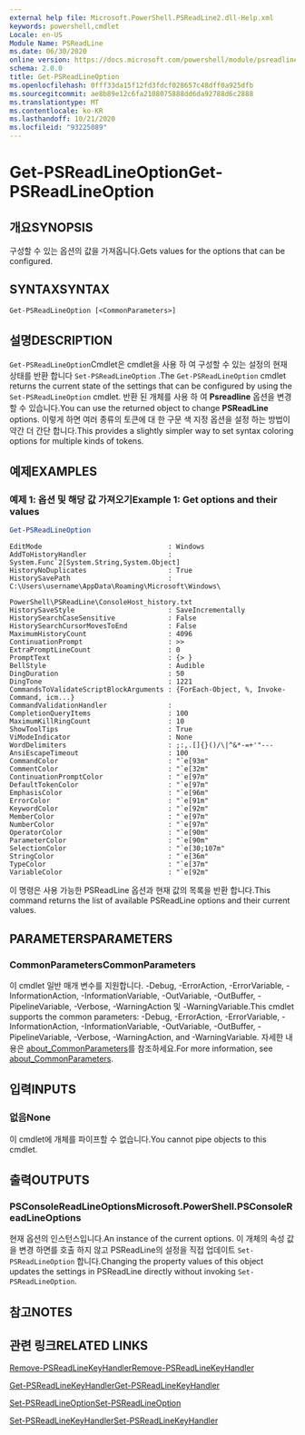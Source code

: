 ```yaml
---
external help file: Microsoft.PowerShell.PSReadLine2.dll-Help.xml
keywords: powershell,cmdlet
Locale: en-US
Module Name: PSReadLine
ms.date: 06/30/2020
online version: https://docs.microsoft.com/powershell/module/psreadline/get-psreadlineoption?view=powershell-7&WT.mc_id=ps-gethelp
schema: 2.0.0
title: Get-PSReadLineOption
ms.openlocfilehash: 0fff33da15f12fd3fdcf028657c48dff0a925dfb
ms.sourcegitcommit: ae8b89e12c6fa2108075888dd6da92788d6c2888
ms.translationtype: MT
ms.contentlocale: ko-KR
ms.lasthandoff: 10/21/2020
ms.locfileid: "93225089"
---
```

# <span data-ttu-id="d5143-103">Get-PSReadLineOption</span><span class="sxs-lookup"><span data-stu-id="d5143-103">Get-PSReadLineOption</span></span>

## <span data-ttu-id="d5143-104">개요</span><span class="sxs-lookup"><span data-stu-id="d5143-104">SYNOPSIS</span></span>
<span data-ttu-id="d5143-105">구성할 수 있는 옵션의 값을 가져옵니다.</span><span class="sxs-lookup"><span data-stu-id="d5143-105">Gets values for the options that can be configured.</span></span>

## <span data-ttu-id="d5143-106">SYNTAX</span><span class="sxs-lookup"><span data-stu-id="d5143-106">SYNTAX</span></span>

```
Get-PSReadLineOption [<CommonParameters>]
```

## <span data-ttu-id="d5143-107">설명</span><span class="sxs-lookup"><span data-stu-id="d5143-107">DESCRIPTION</span></span>

<span data-ttu-id="d5143-108">`Get-PSReadLineOption`Cmdlet은 cmdlet을 사용 하 여 구성할 수 있는 설정의 현재 상태를 반환 합니다 `Set-PSReadLineOption` .</span><span class="sxs-lookup"><span data-stu-id="d5143-108">The `Get-PSReadLineOption` cmdlet returns the current state of the settings that can be configured by using the `Set-PSReadLineOption` cmdlet.</span></span> <span data-ttu-id="d5143-109">반환 된 개체를 사용 하 여 **Psreadline** 옵션을 변경할 수 있습니다.</span><span class="sxs-lookup"><span data-stu-id="d5143-109">You can use the returned object to change **PSReadLine** options.</span></span> <span data-ttu-id="d5143-110">이렇게 하면 여러 종류의 토큰에 대 한 구문 색 지정 옵션을 설정 하는 방법이 약간 더 간단 합니다.</span><span class="sxs-lookup"><span data-stu-id="d5143-110">This provides a slightly simpler way to set syntax coloring options for multiple kinds of tokens.</span></span>

## <span data-ttu-id="d5143-111">예제</span><span class="sxs-lookup"><span data-stu-id="d5143-111">EXAMPLES</span></span>

### <span data-ttu-id="d5143-112">예제 1: 옵션 및 해당 값 가져오기</span><span class="sxs-lookup"><span data-stu-id="d5143-112">Example 1: Get options and their values</span></span>

```powershell
Get-PSReadLineOption
```

```Output
EditMode                               : Windows
AddToHistoryHandler                    : System.Func`2[System.String,System.Object]
HistoryNoDuplicates                    : True
HistorySavePath                        : C:\Users\username\AppData\Roaming\Microsoft\Windows\
                                         PowerShell\PSReadLine\ConsoleHost_history.txt
HistorySaveStyle                       : SaveIncrementally
HistorySearchCaseSensitive             : False
HistorySearchCursorMovesToEnd          : False
MaximumHistoryCount                    : 4096
ContinuationPrompt                     : >>
ExtraPromptLineCount                   : 0
PromptText                             : {> }
BellStyle                              : Audible
DingDuration                           : 50
DingTone                               : 1221
CommandsToValidateScriptBlockArguments : {ForEach-Object, %, Invoke-Command, icm...}
CommandValidationHandler               :
CompletionQueryItems                   : 100
MaximumKillRingCount                   : 10
ShowToolTips                           : True
ViModeIndicator                        : None
WordDelimiters                         : ;:,.[]{}()/\|^&*-=+'"---
AnsiEscapeTimeout                      : 100
CommandColor                           : "`e[93m"
CommentColor                           : "`e[32m"
ContinuationPromptColor                : "`e[97m"
DefaultTokenColor                      : "`e[97m"
EmphasisColor                          : "`e[96m"
ErrorColor                             : "`e[91m"
KeywordColor                           : "`e[92m"
MemberColor                            : "`e[97m"
NumberColor                            : "`e[97m"
OperatorColor                          : "`e[90m"
ParameterColor                         : "`e[90m"
SelectionColor                         : "`e[30;107m"
StringColor                            : "`e[36m"
TypeColor                              : "`e[37m"
VariableColor                          : "`e[92m"
```

<span data-ttu-id="d5143-113">이 명령은 사용 가능한 PSReadLine 옵션과 현재 값의 목록을 반환 합니다.</span><span class="sxs-lookup"><span data-stu-id="d5143-113">This command returns the list of available PSReadLine options and their current values.</span></span>

## <span data-ttu-id="d5143-114">PARAMETERS</span><span class="sxs-lookup"><span data-stu-id="d5143-114">PARAMETERS</span></span>

### <span data-ttu-id="d5143-115">CommonParameters</span><span class="sxs-lookup"><span data-stu-id="d5143-115">CommonParameters</span></span>

<span data-ttu-id="d5143-116">이 cmdlet 일반 매개 변수를 지원합니다. -Debug, -ErrorAction, -ErrorVariable, -InformationAction, -InformationVariable, -OutVariable, -OutBuffer, -PipelineVariable, -Verbose, -WarningAction 및 -WarningVariable.</span><span class="sxs-lookup"><span data-stu-id="d5143-116">This cmdlet supports the common parameters: -Debug, -ErrorAction, -ErrorVariable, -InformationAction, -InformationVariable, -OutVariable, -OutBuffer, -PipelineVariable, -Verbose, -WarningAction, and -WarningVariable.</span></span> <span data-ttu-id="d5143-117">자세한 내용은 [about_CommonParameters](http://go.microsoft.com/fwlink/?LinkID=113216)를 참조하세요.</span><span class="sxs-lookup"><span data-stu-id="d5143-117">For more information, see [about_CommonParameters](http://go.microsoft.com/fwlink/?LinkID=113216).</span></span>

## <span data-ttu-id="d5143-118">입력</span><span class="sxs-lookup"><span data-stu-id="d5143-118">INPUTS</span></span>

### <span data-ttu-id="d5143-119">없음</span><span class="sxs-lookup"><span data-stu-id="d5143-119">None</span></span>

<span data-ttu-id="d5143-120">이 cmdlet에 개체를 파이프할 수 없습니다.</span><span class="sxs-lookup"><span data-stu-id="d5143-120">You cannot pipe objects to this cmdlet.</span></span>

## <span data-ttu-id="d5143-121">출력</span><span class="sxs-lookup"><span data-stu-id="d5143-121">OUTPUTS</span></span>

### <span data-ttu-id="d5143-122">PSConsoleReadLineOptions</span><span class="sxs-lookup"><span data-stu-id="d5143-122">Microsoft.PowerShell.PSConsoleReadLineOptions</span></span>

<span data-ttu-id="d5143-123">현재 옵션의 인스턴스입니다.</span><span class="sxs-lookup"><span data-stu-id="d5143-123">An instance of the current options.</span></span> <span data-ttu-id="d5143-124">이 개체의 속성 값을 변경 하면를 호출 하지 않고 PSReadLine의 설정을 직접 업데이트 `Set-PSReadLineOption` 합니다.</span><span class="sxs-lookup"><span data-stu-id="d5143-124">Changing the property values of this object updates the settings in PSReadLine directly without invoking `Set-PSReadLineOption`.</span></span>

## <span data-ttu-id="d5143-125">참고</span><span class="sxs-lookup"><span data-stu-id="d5143-125">NOTES</span></span>

## <span data-ttu-id="d5143-126">관련 링크</span><span class="sxs-lookup"><span data-stu-id="d5143-126">RELATED LINKS</span></span>

[<span data-ttu-id="d5143-127">Remove-PSReadLineKeyHandler</span><span class="sxs-lookup"><span data-stu-id="d5143-127">Remove-PSReadLineKeyHandler</span></span>](Remove-PSReadLineKeyHandler.md)

[<span data-ttu-id="d5143-128">Get-PSReadLineKeyHandler</span><span class="sxs-lookup"><span data-stu-id="d5143-128">Get-PSReadLineKeyHandler</span></span>](Get-PSReadLineKeyHandler.md)

[<span data-ttu-id="d5143-129">Set-PSReadLineOption</span><span class="sxs-lookup"><span data-stu-id="d5143-129">Set-PSReadLineOption</span></span>](Set-PSReadLineOption.md)

[<span data-ttu-id="d5143-130">Set-PSReadLineKeyHandler</span><span class="sxs-lookup"><span data-stu-id="d5143-130">Set-PSReadLineKeyHandler</span></span>](Set-PSReadLineKeyHandler.md)
